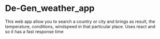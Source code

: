 # De-Gen_weather_app

This web app allow you to search a country or city and brings as result, the temperature, conditions, windspeed in that particular place.
Uses react and so it has a fast response time
